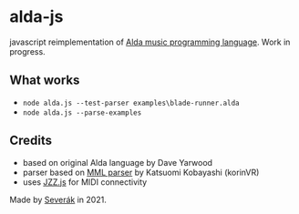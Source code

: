 # alda-js

javascript reimplementation of [Alda music programming language](https://alda.io/). Work in progress.

## What works

- `node alda.js --test-parser examples\blade-runner.alda`
- `node alda.js --parse-examples`

## Credits

- based on original Alda language by Dave Yarwood
- parser based on [MML parser](https://github.com/korinVR/mml2smf) by Katsuomi Kobayashi (korinVR)
- uses [JZZ.js](https://github.com/jazz-soft/JZZ) for MIDI connectivity

Made by [Severák](http://tilde.town/~severak/) in 2021.
